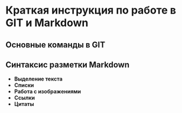 # Краткая инструкция по работе в GIT и Markdown
## Основные команды в GIT

## Синтаксис разметки Markdown
+ **Выделение текста**
+ **Списки**
+ **Работа с изображениями**
+ **Ссылки**
+ **Цитаты**
